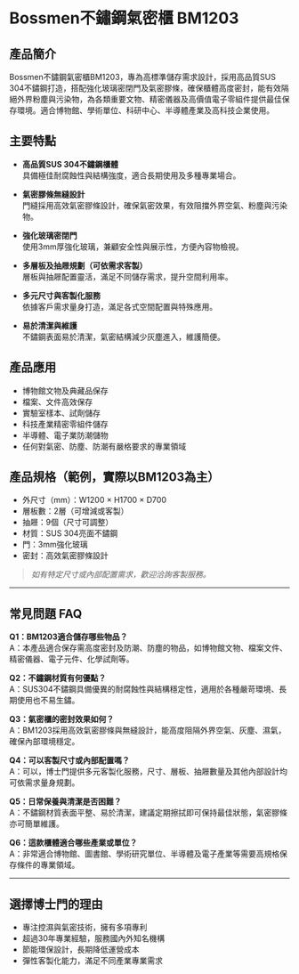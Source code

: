 # Bossmen不鏽鋼氣密櫃 BM1203

## 產品簡介

Bossmen不鏽鋼氣密櫃BM1203，專為高標準儲存需求設計，採用高品質SUS 304不鏽鋼打造，搭配強化玻璃密閉門及氣密膠條，確保櫃體高度密封，能有效隔絕外界粉塵與污染物，為各類重要文物、精密儀器及高價值電子零組件提供最佳保存環境。適合博物館、學術單位、科研中心、半導體產業及高科技企業使用。

## 主要特點

- **高品質SUS 304不鏽鋼櫃體**  
  具備極佳耐腐蝕性與結構強度，適合長期使用及多種專業場合。

- **氣密膠條無縫設計**  
  門縫採用高效氣密膠條設計，確保氣密效果，有效阻擋外界空氣、粉塵與污染物。

- **強化玻璃密閉門**  
  使用3mm厚強化玻璃，兼顧安全性與展示性，方便內容物檢視。

- **多層板及抽屜規劃（可依需求客製）**  
  層板與抽屜配置靈活，滿足不同儲存需求，提升空間利用率。

- **多元尺寸與客製化服務**  
  依據客戶需求量身打造，滿足各式空間配置與特殊應用。

- **易於清潔與維護**  
  不鏽鋼表面易於清潔，氣密結構減少灰塵進入，維護簡便。

## 產品應用

- 博物館文物及典藏品保存
- 檔案、文件高效保存
- 實驗室樣本、試劑儲存
- 科技產業精密零組件儲存
- 半導體、電子業防潮儲物
- 任何對氣密、防塵、防潮有嚴格要求的專業領域

## 產品規格（範例，實際以BM1203為主）

- 外尺寸（mm）：W1200 × H1700 × D700
- 層板數：2層（可增減或客製）
- 抽屜：9個（尺寸可調整）
- 材質：SUS 304亮面不鏽鋼
- 門：3mm強化玻璃
- 密封：高效氣密膠條設計

> *如有特定尺寸或內部配置需求，歡迎洽詢客製服務。*

---

## 常見問題 FAQ

**Q1：BM1203適合儲存哪些物品？**  
A：本產品適合保存需高度密封及防潮、防塵的物品，如博物館文物、檔案文件、精密儀器、電子元件、化學試劑等。

**Q2：不鏽鋼材質有何優點？**  
A：SUS304不鏽鋼具備優異的耐腐蝕性與結構穩定性，適用於各種嚴苛環境、長期使用也不易生鏽。

**Q3：氣密櫃的密封效果如何？**  
A：BM1203採用高效氣密膠條與無縫設計，能高度阻隔外界空氣、灰塵、濕氣，確保內部環境穩定。

**Q4：可以客製尺寸或內部配置嗎？**  
A：可以，博士門提供多元客製化服務，尺寸、層板、抽屜數量及其他內部設計均可依需求量身規劃。

**Q5：日常保養與清潔是否困難？**  
A：不鏽鋼材質表面平整、易於清潔，建議定期擦拭即可保持最佳狀態，氣密膠條亦可簡單維護。

**Q6：這款櫃體適合哪些產業或單位？**  
A：非常適合博物館、圖書館、學術研究單位、半導體及電子產業等需要高規格保存條件的專業領域。

---

## 選擇博士門的理由

- 專注控濕與氣密技術，擁有多項專利
- 超過30年專業經驗，服務國內外知名機構
- 節能環保設計，長期降低運營成本
- 彈性客製化能力，滿足不同產業專業需求